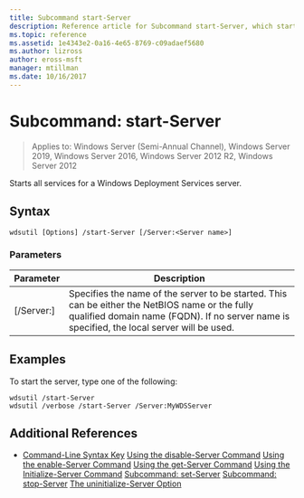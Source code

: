 ```yaml
---
title: Subcommand start-Server
description: Reference article for Subcommand start-Server, which starts all services for a Windows Deployment Services server.
ms.topic: reference
ms.assetid: 1e4343e2-0a16-4e65-8769-c09adaef5680
ms.author: lizross
author: eross-msft
manager: mtillman
ms.date: 10/16/2017
---
```

# Subcommand: start-Server

> Applies to: Windows Server (Semi-Annual Channel), Windows Server 2019, Windows Server 2016, Windows Server 2012 R2, Windows Server 2012

Starts all services for a Windows Deployment Services server.

## Syntax
```
wdsutil [Options] /start-Server [/Server:<Server name>]
```
### Parameters
|Parameter|Description|
|-------|--------|
|[/Server:<Server name>]|Specifies the name of the server to be started. This can be either the NetBIOS name or the fully qualified domain name (FQDN). If no server name is specified, the local server will be used.|
## Examples
To start the server, type one of the following:
```
wdsutil /start-Server
wdsutil /verbose /start-Server /Server:MyWDSServer
```
## Additional References
- [Command-Line Syntax Key](command-line-syntax-key.md)
[Using the disable-Server Command](using-the-disable-server-command.md)
[Using the enable-Server Command](using-the-enable-server-command.md)
[Using the get-Server Command](using-the-get-server-command.md)
[Using the Initialize-Server Command](using-the-initialize-server-command.md)
[Subcommand: set-Server](subcommand-set-server.md)
[Subcommand: stop-Server](subcommand-stop-server.md)
[The uninitialize-Server Option](the-uninitialize-server-option.md)
